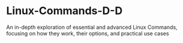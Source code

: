 # Linux-Commands-D-D
An in-depth exploration of essential and advanced Linux Commands, focusing on how they work, their options, and practical use cases

##  
